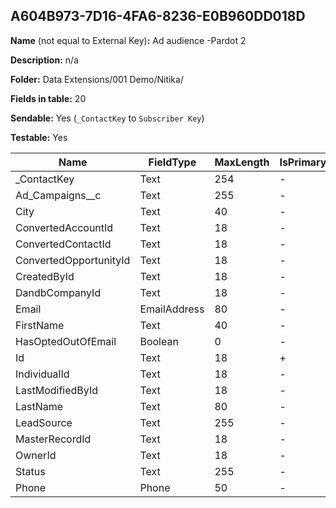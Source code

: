 ## A604B973-7D16-4FA6-8236-E0B960DD018D

**Name** (not equal to External Key)**:** Ad audience -Pardot 2

**Description:** n/a

**Folder:** Data Extensions/001 Demo/Nitika/

**Fields in table:** 20

**Sendable:** Yes (`_ContactKey` to `Subscriber Key`)

**Testable:** Yes

| Name | FieldType | MaxLength | IsPrimaryKey | IsNullable | DefaultValue |
| --- | --- | --- | --- | --- | --- |
| _ContactKey | Text | 254 | - | - |  |
| Ad_Campaigns__c | Text | 255 | - | + |  |
| City | Text | 40 | - | + |  |
| ConvertedAccountId | Text | 18 | - | + |  |
| ConvertedContactId | Text | 18 | - | + |  |
| ConvertedOpportunityId | Text | 18 | - | + |  |
| CreatedById | Text | 18 | - | + |  |
| DandbCompanyId | Text | 18 | - | + |  |
| Email | EmailAddress | 80 | - | + |  |
| FirstName | Text | 40 | - | + |  |
| HasOptedOutOfEmail | Boolean | 0 | - | + |  |
| Id | Text | 18 | + | - |  |
| IndividualId | Text | 18 | - | + |  |
| LastModifiedById | Text | 18 | - | + |  |
| LastName | Text | 80 | - | + |  |
| LeadSource | Text | 255 | - | + |  |
| MasterRecordId | Text | 18 | - | + |  |
| OwnerId | Text | 18 | - | + |  |
| Status | Text | 255 | - | + |  |
| Phone | Phone | 50 | - | + |  |
